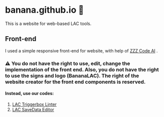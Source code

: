 # banana.github.io 🔗
This is a website for web-based LAC tools.

## Front-end
I used a simple responsive front-end for website, with help of [ZZZ Code AI](https://zzzcode.ai/) .

### ⚠ You do not have the right to use, edit, change the implementation of the front end. Also, you do not have the right to use the signs and logo (BananaLAC). The right of the website creator for the front end components is reserved.

#### Instead, use our codes:
1. [LAC Triggerbox Linter](https://bananalac.github.io/linter)
2. [LAC SaveData Editor](https://bananalac.github.io/editor)
